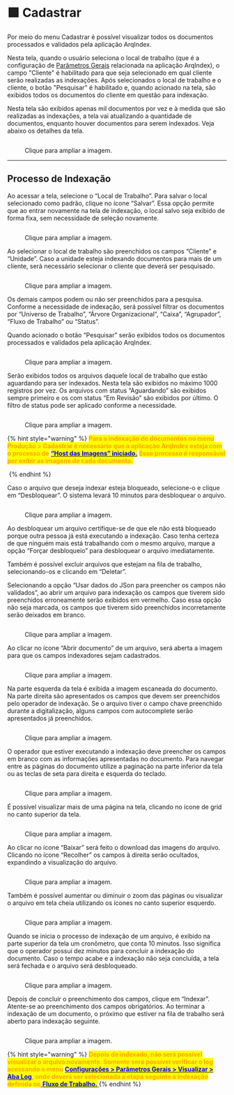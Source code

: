 # 🟩 Cadastrar

Por meio do menu Cadastrar é possível visualizar todos os documentos processados e validados pela aplicação ArqIndex.&#x20;

Nesta tela, quando o usuário seleciona o local de trabalho (que é a configuração de [Parâmetros Gerais](configuracoes/parametros-gerais.md) relacionada na aplicação ArqIndex), o campo "Cliente" é habilitado para que seja selecionado em qual cliente serão realizadas as indexações. Após selecionados o local de trabalho e o cliente, o botão "Pesquisar" é habilitado e, quando acionado na tela, são exibidos todos os documentos do cliente em questão para indexação.

Nesta tela são exibidos apenas mil documentos por vez e à medida que são realizadas as indexações, a tela vai atualizando a quantidade de documentos, enquanto houver documentos para serem indexados. Veja abaixo os detalhes da tela.

<figure><img src="../.gitbook/assets/cad01.png" alt=""><figcaption><p>Clique para ampliar a imagem.</p></figcaption></figure>

***

## Processo de Indexação&#x20;

Ao acessar a tela, selecione o “Local de Trabalho”. Para salvar o local selecionado como padrão, clique no ícone “Salvar”. Essa opção permite que ao entrar novamente na tela de indexação, o local salvo seja exibido de forma fixa, sem necessidade de seleção novamente.&#x20;

<figure><img src="../.gitbook/assets/cad02.png" alt=""><figcaption><p>Clique para ampliar a imagem.</p></figcaption></figure>

Ao selecionar o local de trabalho são preenchidos os campos “Cliente” e “Unidade”. Caso a unidade esteja indexando documentos para mais de um cliente, será necessário selecionar o cliente que deverá ser pesquisado.

<figure><img src="../.gitbook/assets/cad03.png" alt=""><figcaption><p>Clique para ampliar a imagem.</p></figcaption></figure>

Os demais campos podem ou não ser preenchidos para a pesquisa. Conforme a necessidade de indexação, será possível filtrar os documentos por “Universo de Trabalho”, “Árvore Organizacional”, “Caixa”, “Agrupador”, “Fluxo de Trabalho” ou “Status”.&#x20;

Quando acionado o botão “Pesquisar” serão exibidos todos os documentos processados e validados pela aplicação ArqIndex.

<figure><img src="../.gitbook/assets/cad04.png" alt=""><figcaption><p>Clique para ampliar a imagem.</p></figcaption></figure>

Serão exibidos todos os arquivos daquele local de trabalho que estão aguardando para ser indexados. Nesta tela são exibidos no máximo 1000 registros por vez. Os arquivos com status “Aguardando” são exibidos sempre primeiro e os com status “Em Revisão” são exibidos por último. O filtro de status pode ser aplicado conforme a necessidade.  &#x20;

<figure><img src="../.gitbook/assets/cad05.png" alt=""><figcaption><p>Clique para ampliar a imagem.</p></figcaption></figure>

{% hint style="warning" %}
<mark style="color:orange;">**Para a indexação de documentos no menu Produção > Cadastrar é necessário que a aplicação ArqIndex esteja com o processo de**</mark> [<mark style="color:blue;">**“Host das Imagens” iniciado.**</mark>](configuracoes/aplicativo-arqindex.md) <mark style="color:orange;">**Esse processo é responsável por exibir as imagens de cada documento.**</mark> [  ](configuracoes/aplicativo-arqindex.md)

<img src="../.gitbook/assets/cad06.png" alt="" data-size="original">
{% endhint %}

Caso o arquivo que deseja indexar esteja bloqueado, selecione-o e clique em “Desbloquear”. O sistema levará 10 minutos para desbloquear o arquivo.&#x20;

<figure><img src="../.gitbook/assets/cad07.png" alt=""><figcaption><p>Clique para ampliar a imagem.</p></figcaption></figure>

Ao desbloquear um arquivo certifique-se de que ele não está bloqueado porque outra pessoa já está executando a indexação. Caso tenha certeza de que ninguém mais está trabalhando com o mesmo arquivo, marque a opção “Forçar desbloqueio” para desbloquear o arquivo imediatamente.&#x20;

Também é possível excluir arquivos que estejam na fila de trabalho, selecionando-os e clicando em “Deletar”.&#x20;

Selecionando a opção “Usar dados do JSon para preencher os campos não validados”, ao abrir um arquivo para indexação os campos que tiverem sido preenchidos erroneamente serão exibidos em vermelho. Caso essa opção não seja marcada, os campos que tiverem sido preenchidos incorretamente serão deixados em branco.  &#x20;

<figure><img src="../.gitbook/assets/cad08.png" alt=""><figcaption><p>Clique para ampliar a imagem.</p></figcaption></figure>

Ao clicar no ícone “Abrir documento” de um arquivo, será aberta a imagem para que os campos indexadores sejam cadastrados.&#x20;

<figure><img src="../.gitbook/assets/cad09.png" alt=""><figcaption><p>Clique para ampliar a imagem.</p></figcaption></figure>

Na parte esquerda da tela é exibida a imagem escaneada do documento. Na parte direita são apresentados os campos que devem ser preenchidos pelo operador de indexação. Se o arquivo tiver o campo chave preenchido durante a digitalização, alguns campos com autocomplete serão apresentados já preenchidos.&#x20;

<figure><img src="../.gitbook/assets/cad10.png" alt=""><figcaption><p>Clique para ampliar a imagem.</p></figcaption></figure>

O operador que estiver executando a indexação deve preencher os campos em branco com as informações apresentadas no documento. Para navegar entre as páginas do documento utilize a paginação na parte inferior da tela ou as teclas de seta para direita e esquerda do teclado. &#x20;

<figure><img src="../.gitbook/assets/cad11.png" alt=""><figcaption><p>Clique para ampliar a imagem.</p></figcaption></figure>

É possível visualizar mais de uma página na tela, clicando no ícone de grid no canto superior da tela. &#x20;

<figure><img src="../.gitbook/assets/cad12.png" alt=""><figcaption><p>Clique para ampliar a imagem.</p></figcaption></figure>

Ao clicar no ícone “Baixar” será feito o download das imagens do arquivo. Clicando no ícone “Recolher” os campos à direita serão ocultados, expandindo a visualização do arquivo.&#x20;

<figure><img src="../.gitbook/assets/cad13.png" alt=""><figcaption><p>Clique para ampliar a imagem.</p></figcaption></figure>

Também é possível aumentar ou diminuir o zoom das páginas ou visualizar o arquivo em tela cheia utilizando os ícones no canto superior esquerdo.  &#x20;

<figure><img src="../.gitbook/assets/cad14.png" alt=""><figcaption><p>Clique para ampliar a imagem.</p></figcaption></figure>

Quando se inicia o processo de indexação de um arquivo, é exibido na parte superior da tela um cronômetro, que conta 10 minutos. Isso significa que o operador possui dez minutos para concluir a indexação do documento. Caso o tempo acabe e a indexação não seja concluída, a tela será fechada e o arquivo será desbloqueado.  &#x20;

<figure><img src="../.gitbook/assets/cad15.png" alt=""><figcaption><p>Clique para ampliar a imagem.</p></figcaption></figure>

Depois de concluir o preenchimento dos campos, clique em “Indexar”. Atente-se ao preenchimento dos campos obrigatórios. Ao terminar a indexação de um documento, o próximo que estiver na fila de trabalho será aberto para indexação seguinte. &#x20;

<figure><img src="../.gitbook/assets/cad16.png" alt=""><figcaption><p>Clique para ampliar a imagem.</p></figcaption></figure>

{% hint style="warning" %}
<mark style="color:orange;">**Depois de indexado, não será possível visualizar o arquivo novamente. Somente será possível verificar o log acessando o menu**</mark> [<mark style="color:blue;">**Configurações > Parâmetros Gerais > Visualizar > Aba Log**</mark>](configuracoes/#parametros-gerais)<mark style="color:orange;">**, onde deverá ser selecionada a etapa seguinte à indexação definida no**</mark>[ <mark style="color:blue;">**Fluxo de Trabalho.**</mark> ](configuracoes/#fluxo-de-trabalho)
{% endhint %}
